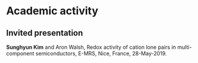 # Academic activity


## Invited presentation

**Sunghyun Kim** and Aron Walsh, Redox activity of cation lone pairs in multi-component semiconductors, E-MRS, Nice, France, 28-May-2019.

